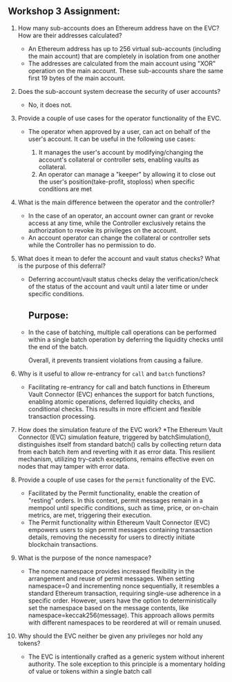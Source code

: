 ## Workshop 3 Assignment:

1. How many sub-accounts does an Ethereum address have on the EVC? How are their addresses calculated?
   * An Ethereum address has up to 256 virtual sub-accounts (including the main account) that are completely in isolation from one another
   * The addresses are calculated from the main account using "XOR" operation on the main account. These sub-accounts share the same first 19 bytes of the main account.
1. Does the sub-account system decrease the security of user accounts?
   * No, it does not.
1. Provide a couple of use cases for the operator functionality of the EVC.
   * The operator when approved by a user, can act on behalf of the user's account. It can be useful in the following use cases:
     
     1. It manages the user's account by modifying/changing the account's collateral or controller sets, enabling vaults as collateral.
     2. An operator can manage a "keeper" by allowing it to close out the user's position(take-profit, stoploss) when specific conditions are met 
1. What is the main difference between the operator and the controller?
   * In the case of an operator, an account owner can grant or revoke access at any time, while the Controller exclusively retains the authorization to revoke its privileges on the account.
   * An account operator can change the collateral or controller sets while the Controller has no permission to do.
1. What does it mean to defer the account and vault status checks? What is the purpose of this deferral?
   * Deferring account/vault status checks delay the verification/check of the status of the account and vault until a later time or under specific conditions.
     ## Purpose:
   * In the case of batching, multiple call operations can be performed within a single batch operation by deferring the liquidity checks until the end of the batch.
     
     Overall, it prevents transient violations from causing a failure.
   
1. Why is it useful to allow re-entrancy for `call` and `batch` functions?
   * Facilitating re-entrancy for call and batch functions in Ethereum Vault Connector (EVC) enhances the support for batch functions, enabling atomic operations, deferred liquidity checks, and conditional checks. This results in more efficient and flexible transaction processing.
1. How does the simulation feature of the EVC work?
   *The Ethereum Vault Connector (EVC) simulation feature, triggered by batchSimulation(), distinguishes itself from standard batch() calls by collecting return data from each batch item and reverting with it as error data. This resilient mechanism, utilizing try-catch exceptions, remains effective even on nodes that may tamper with error data.
1. Provide a couple of use cases for the `permit` functionality of the EVC.
   * Facilitated by the Permit functionality, enable the creation of "resting" orders. In this context, permit messages remain in a mempool until specific conditions, such as time, price, or on-chain metrics, are met, triggering their execution.
   * The Permit functionality within Ethereum Vault Connector (EVC) empowers users to sign permit messages containing transaction details, removing the necessity for users to directly initiate blockchain transactions.
1. What is the purpose of the nonce namespace?
   * The nonce namespace provides increased flexibility in the arrangement and reuse of permit messages. When setting namespace=0 and incrementing nonce sequentially, it resembles a standard Ethereum transaction, requiring single-use adherence in a specific order.
   However, users have the option to deterministically set the namespace based on the message contents, like namespace=keccak256(message). This approach allows permits with different namespaces to be reordered at will or remain unused.
1. Why should the EVC neither be given any privileges nor hold any tokens?
   * The EVC is intentionally crafted as a generic system without inherent authority. The sole exception to this principle is a momentary holding of value or tokens within a single batch call
